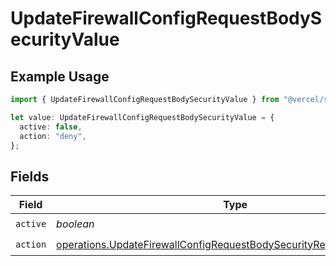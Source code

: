 # UpdateFirewallConfigRequestBodySecurityValue

## Example Usage

```typescript
import { UpdateFirewallConfigRequestBodySecurityValue } from "@vercel/sdk/models/operations/updatefirewallconfig.js";

let value: UpdateFirewallConfigRequestBodySecurityValue = {
  active: false,
  action: "deny",
};
```

## Fields

| Field                                                                                                                                                          | Type                                                                                                                                                           | Required                                                                                                                                                       | Description                                                                                                                                                    |
| -------------------------------------------------------------------------------------------------------------------------------------------------------------- | -------------------------------------------------------------------------------------------------------------------------------------------------------------- | -------------------------------------------------------------------------------------------------------------------------------------------------------------- | -------------------------------------------------------------------------------------------------------------------------------------------------------------- |
| `active`                                                                                                                                                       | *boolean*                                                                                                                                                      | :heavy_check_mark:                                                                                                                                             | N/A                                                                                                                                                            |
| `action`                                                                                                                                                       | [operations.UpdateFirewallConfigRequestBodySecurityRequest6ValueAction](../../models/operations/updatefirewallconfigrequestbodysecurityrequest6valueaction.md) | :heavy_check_mark:                                                                                                                                             | N/A                                                                                                                                                            |